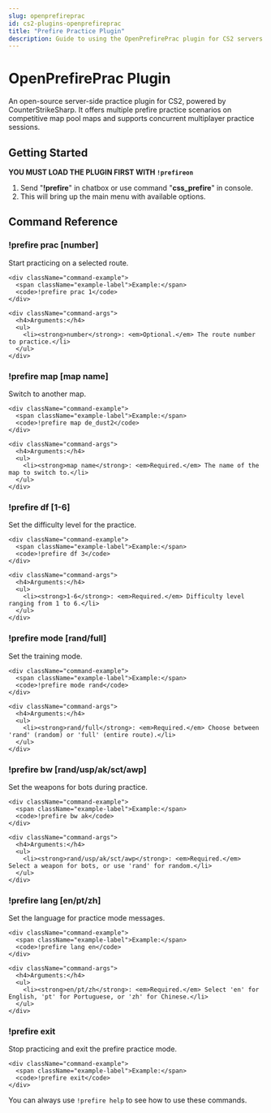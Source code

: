 ```yaml
---
slug: openprefireprac
id: cs2-plugins-openprefireprac
title: "Prefire Practice Plugin"
description: Guide to using the OpenPrefirePrac plugin for CS2 servers
---
```


# OpenPrefirePrac Plugin

An open-source server-side practice plugin for CS2, powered by CounterStrikeSharp. It offers multiple prefire practice scenarios on competitive map pool maps and supports concurrent multiplayer practice sessions.

## Getting Started

**YOU MUST LOAD THE PLUGIN FIRST WITH `!prefireon`**

1. Send "**!prefire**" in chatbox or use command "**css_prefire**" in console.
2. This will bring up the main menu with available options.

## Command Reference

<div className="commands-grid">
  <div className="command-card" id="prefire-prac">
    <h3>!prefire prac [number]</h3>
    <div className="command-description">Start practicing on a selected route.</div>
    
    <div className="command-example">
      <span className="example-label">Example:</span>
      <code>!prefire prac 1</code>
    </div>
    
    <div className="command-args">
      <h4>Arguments:</h4>
      <ul>
        <li><strong>number</strong>: <em>Optional.</em> The route number to practice.</li>
      </ul>
    </div>
  </div>

  <div className="command-card" id="prefire-map">
    <h3>!prefire map [map name]</h3>
    <div className="command-description">Switch to another map.</div>
    
    <div className="command-example">
      <span className="example-label">Example:</span>
      <code>!prefire map de_dust2</code>
    </div>
    
    <div className="command-args">
      <h4>Arguments:</h4>
      <ul>
        <li><strong>map name</strong>: <em>Required.</em> The name of the map to switch to.</li>
      </ul>
    </div>
  </div>

  <div className="command-card" id="prefire-df">
    <h3>!prefire df [1-6]</h3>
    <div className="command-description">Set the difficulty level for the practice.</div>
    
    <div className="command-example">
      <span className="example-label">Example:</span>
      <code>!prefire df 3</code>
    </div>
    
    <div className="command-args">
      <h4>Arguments:</h4>
      <ul>
        <li><strong>1-6</strong>: <em>Required.</em> Difficulty level ranging from 1 to 6.</li>
      </ul>
    </div>
  </div>

  <div className="command-card" id="prefire-mode">
    <h3>!prefire mode [rand/full]</h3>
    <div className="command-description">Set the training mode.</div>
    
    <div className="command-example">
      <span className="example-label">Example:</span>
      <code>!prefire mode rand</code>
    </div>
    
    <div className="command-args">
      <h4>Arguments:</h4>
      <ul>
        <li><strong>rand/full</strong>: <em>Required.</em> Choose between 'rand' (random) or 'full' (entire route).</li>
      </ul>
    </div>
  </div>

  <div className="command-card" id="prefire-bw">
    <h3>!prefire bw [rand/usp/ak/sct/awp]</h3>
    <div className="command-description">Set the weapons for bots during practice.</div>
    
    <div className="command-example">
      <span className="example-label">Example:</span>
      <code>!prefire bw ak</code>
    </div>
    
    <div className="command-args">
      <h4>Arguments:</h4>
      <ul>
        <li><strong>rand/usp/ak/sct/awp</strong>: <em>Required.</em> Select a weapon for bots, or use 'rand' for random.</li>
      </ul>
    </div>
  </div>

  <div className="command-card" id="prefire-lang">
    <h3>!prefire lang [en/pt/zh]</h3>
    <div className="command-description">Set the language for practice mode messages.</div>
    
    <div className="command-example">
      <span className="example-label">Example:</span>
      <code>!prefire lang en</code>
    </div>
    
    <div className="command-args">
      <h4>Arguments:</h4>
      <ul>
        <li><strong>en/pt/zh</strong>: <em>Required.</em> Select 'en' for English, 'pt' for Portuguese, or 'zh' for Chinese.</li>
      </ul>
    </div>
  </div>

  <div className="command-card" id="prefire-exit">
    <h3>!prefire exit</h3>
    <div className="command-description">Stop practicing and exit the prefire practice mode.</div>
    
    <div className="command-example">
      <span className="example-label">Example:</span>
      <code>!prefire exit</code>
    </div>
  </div>
</div>

<div className="help-footer">
  <p>You can always use <code>!prefire help</code> to see how to use these commands.</p>
</div>

<style>
{`
  .search-container {
    margin: 20px 0;
    display: flex;
    align-items: center;
  }
  
  .command-search {
    padding: 10px;
    border-radius: 6px;
    border: 1px solid var(--ifm-color-emphasis-300);
    width: 100%;
    background-color: var(--ifm-background-color);
    color: var(--ifm-font-color-base);
  }
  
  .commands-grid {
    display: grid;
    grid-template-columns: repeat(auto-fill, minmax(320px, 1fr));
    gap: 16px;
    margin: 20px 0;
  }
  
  .command-card {
    background-color: var(--ifm-card-background-color);
    border-radius: 8px;
    box-shadow: var(--ifm-global-shadow-lw);
    padding: 16px;
    border-left: 4px solid var(--ifm-color-primary);
    overflow: hidden;
  }
  
  .command-card h3 {
    margin-top: 0;
    font-family: monospace;
    color: var(--ifm-color-primary);
    font-size: 1.1rem;
  }
  
  .command-description {
    margin-bottom: 12px;
    color: var(--ifm-font-color-base);
  }
  
  .command-example {
    background-color: var(--ifm-code-background);
    padding: 10px;
    border-radius: 4px;
    margin-bottom: 12px;
    font-family: monospace;
  }
  
  .example-label {
    color: var(--ifm-color-emphasis-700);
    margin-right: 8px;
    font-size: 0.9rem;
  }
  
  .command-example code {
    color: var(--ifm-color-success);
    background: none;
    padding: 0;
  }
  
  .command-args {
    background-color: var(--ifm-background-surface-color);
    border-radius: 4px;
    padding: 12px;
    font-size: 0.9rem;
  }
  
  .command-args h4 {
    margin-top: 0;
    margin-bottom: 8px;
    font-size: 0.9rem;
    color: var(--ifm-color-emphasis-700);
  }
  
  .command-args ul {
    margin: 0;
    padding-left: 20px;
  }
  
  .command-args li {
    margin-bottom: 4px;
  }
  
  .command-args strong {
    color: var(--ifm-color-primary);
    font-family: monospace;
    font-weight: 600;
  }
  
  .help-footer {
    background-color: var(--ifm-color-emphasis-100);
    border-radius: 8px;
    padding: 12px 16px;
    margin-top: 30px;
    text-align: center;
  }
  
  .help-footer p {
    margin: 0;
  }
  
  .help-footer code {
    background-color: var(--ifm-color-emphasis-200);
  }
  
  /* Dark mode overrides */
  html[data-theme='dark'] .command-args {
    background-color: var(--ifm-background-color);
  }
  
  html[data-theme='dark'] .help-footer {
    background-color: var(--ifm-color-emphasis-200);
  }
`}
</style>
